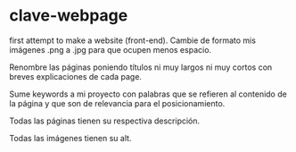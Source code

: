 # clave-webpage
first attempt to make a website (front-end).
Cambie de formato mis imágenes .png a .jpg para que ocupen menos espacio. 

Renombre las páginas poniendo títulos ni muy largos ni muy cortos con breves explicaciones de cada page.

Sume keywords a mi proyecto con palabras que se refieren al contenido de la página y que son de relevancia para el posicionamiento. 

Todas las páginas tienen su respectiva descripción. 

Todas las imágenes tienen su alt.


